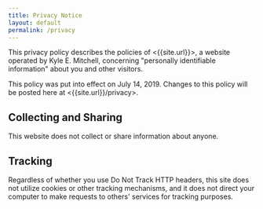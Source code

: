 ```yaml
---
title: Privacy Notice
layout: default
permalink: /privacy
---
```


This privacy policy describes the policies of <{{site.url}}>, a website operated by Kyle E. Mitchell, concerning "personally identifiable information" about you and other visitors.

This policy was put into effect on July 14, 2019.  Changes to this policy will be posted here at <{{site.url}}/privacy>.

## Collecting and Sharing

This website does not collect or share information about anyone.

## Tracking

Regardless of whether you use Do Not Track HTTP headers, this site does not utilize cookies or other tracking mechanisms, and it does not direct your computer to make requests to others' services for tracking purposes.
